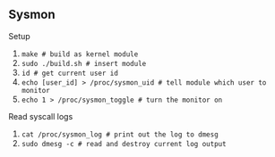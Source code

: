 ## Sysmon

Setup

1. `make # build as kernel module`
2. `sudo ./build.sh # insert module`
3. `id # get current user id`
4. `echo [user_id] > /proc/sysmon_uid # tell module which user to monitor`
5. `echo 1 > /proc/sysmon_toggle # turn the monitor on`

Read syscall logs
1. `cat /proc/sysmon_log # print out the log to dmesg`
2. `sudo dmesg -c # read and destroy current log output`

